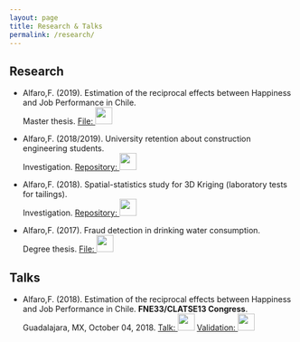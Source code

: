 ```yaml
---
layout: page
title: Research & Talks
permalink: /research/
---
```


## **Research**
- Alfaro,F. (2019). Estimation of the reciprocal effects between Happiness and Job Performance in Chile.  
Master thesis. <a href="https://gitlab.com/FAAM/mkdocs/-/blob/master/docs/files/researches/tesis_master.pdf" title="PDF" target="_new"> File: <img src="https://seeklogo.com/images/A/acrobat-file-pdf-logo-37A1BFDE35-seeklogo.com.png"  width="30" height="30" style="float:center"></a>

- Alfaro,F. (2018/2019). University retention about construction engineering students.   
Investigation. <a href="https://gitlab.com/FAAM" title="repository" target="_new"> Repository: <img src="https://cdn.worldvectorlogo.com/logos/gitlab.svg"  width="30" height="30"></a>
  
- Alfaro,F. (2018). Spatial-statistics study for 3D Kriging (laboratory tests for tailings).   
Investigation. <a href="https://gitlab.com/FAAM" title="repository" target="_new"> Repository: <img src="https://cdn.worldvectorlogo.com/logos/gitlab.svg"  width="30" height="30"></a>

- Alfaro,F. (2017). Fraud detection in drinking water consumption.   
Degree thesis. <a href="https://gitlab.com/FAAM/mkdocs/-/blob/master/docs/files/researches/tesis_degree.pdf" title="PDF" target="_new"> File: <img src="https://seeklogo.com/images/A/acrobat-file-pdf-logo-37A1BFDE35-seeklogo.com.png"  width="30" height="30"></a>
  

## **Talks**

- Alfaro,F. (2018). Estimation of the reciprocal effects between Happiness and Job Performance in Chile. **FNE33/CLATSE13 Congress**. 
Guadalajara, MX, October 04, 2018.
<a href="https://gitlab.com/FAAM/mkdocs/-/blob/master/docs/files/talks/FNE33_talk.pdf" title="PDF" target="_new"> Talk:  <img src="https://cdn.shopify.com/s/files/1/1061/1924/products/Thought_Speech_Bubble_Emoji_grande.png?v=1571606035"  width="30" height="30"></a>
<a href="https://gitlab.com/FAAM/mkdocs/-/blob/master/docs/files/talks/FNE33_val.pdf" title="PDF" target="_new"> Validation: <img src="https://pngimage.net/wp-content/uploads/2018/06/paper-emoji-png.png"  width="30" height="30"></a>
